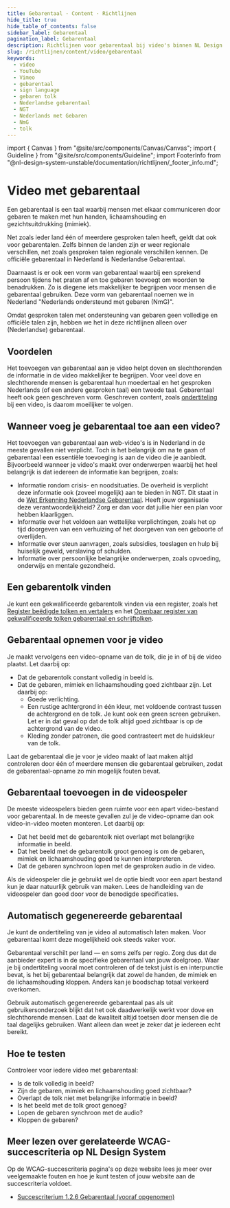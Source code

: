 ```yaml
---
title: Gebarentaal · Content · Richtlijnen
hide_title: true
hide_table_of_contents: false
sidebar_label: Gebarentaal
pagination_label: Gebarentaal
description: Richtlijnen voor gebarentaal bij video's binnen NL Design System
slug: /richtlijnen/content/video/gebarentaal
keywords:
  - video
  - YouTube
  - Vimeo
  - gebarentaal
  - sign language
  - gebaren tolk
  - Nederlandse gebarentaal
  - NGT
  - Nederlands met Gebaren
  - NmG
  - tolk
---
```


<!-- @license CC0-1.0 -->

import { Canvas } from "@site/src/components/Canvas/Canvas";
import { Guideline } from "@site/src/components/Guideline";
import FooterInfo from "@nl-design-system-unstable/documentation/richtlijnen/\_footer_info.md";

# Video met gebarentaal

Een gebarentaal is een taal waarbij mensen met elkaar communiceren door gebaren te maken met hun handen, lichaamshouding en gezichtsuitdrukking (mimiek).

Net zoals ieder land één of meerdere gesproken talen heeft, geldt dat ook voor gebarentalen. Zelfs binnen de landen zijn er weer regionale verschillen, net zoals gesproken talen regionale verschillen kennen. De officiële gebarentaal in Nederland is Nederlandse Gebarentaal.

Daarnaast is er ook een vorm van gebarentaal waarbij een sprekend persoon tijdens het praten af en toe gebaren toevoegt om woorden te benadrukken. Zo is diegene iets makkelijker te begrijpen voor mensen die gebarentaal gebruiken. Deze vorm van gebarentaal noemen we in Nederland "Nederlands ondersteund met gebaren (NmG)".

Omdat gesproken talen met ondersteuning van gebaren geen volledige en officiële talen zijn, hebben we het in deze richtlijnen alleen over (Nederlandse) gebarentaal.

## Voordelen

Het toevoegen van gebarentaal aan je video helpt doven en slechthorenden de informatie in de video makkelijker te begrijpen. Voor veel dove en slechthorende mensen is gebarentaal hun moedertaal en het gesproken Nederlands (of een andere gesproken taal) een tweede taal. Gebarentaal heeft ook geen geschreven vorm. Geschreven content, zoals [ondertiteling](/wcag/1.2.6) bij een video, is daarom moeilijker te volgen.

## Wanneer voeg je gebarentaal toe aan een video?

Het toevoegen van gebarentaal aan web-video's is in Nederland in de meeste gevallen niet verplicht. Toch is het belangrijk om na te gaan of gebarentaal een essentiële toevoeging is aan de video die je aanbiedt. Bijvoorbeeld wanneer je video's maakt over onderwerpen waarbij het heel belangrijk is dat iedereen de informatie kan begrijpen, zoals:

- Informatie rondom crisis- en noodsituaties. De overheid is verplicht deze informatie ook (zoveel mogelijk) aan te bieden in NGT. Dit staat in de [Wet Erkenning Nederlandse Gebarentaal](https://www.rijksoverheid.nl/onderwerpen/erkende-talen/de-nederlandse-gebarentaal-ngt). Heeft jouw organisatie deze verantwoordelijkheid? Zorg er dan voor dat jullie hier een plan voor hebben klaarliggen.
- Informatie over het voldoen aan wettelijke verplichtingen, zoals het op tijd doorgeven van een verhuizing of het doorgeven van een geboorte of overlijden.
- Informatie over steun aanvragen, zoals subsidies, toeslagen en hulp bij huiselijk geweld, verslaving of schulden.
- Informatie over persoonlijke belangrijke onderwerpen, zoals opvoeding, onderwijs en mentale gezondheid.

## Een gebarentolk vinden

Je kunt een gekwalificeerde gebarentolk vinden via een register, zoals het [Register beëdigde tolken en vertalers](https://zoekeentolkvertaler.bureauwbtv.nl/) en het [Openbaar register van gekwalificeerde tolken gebarentaal en schrijftolken](https://www.stichtingrtgs.nl/Tolken?page2746=1&size2746=50).

## Gebarentaal opnemen voor je video

Je maakt vervolgens een video-opname van de tolk, die je in of bij de video plaatst. Let daarbij op:

- Dat de gebarentolk constant volledig in beeld is.
- Dat de gebaren, mimiek en lichaamshouding goed zichtbaar zijn. Let daarbij op:
  - Goede verlichting.
  - Een rustige achtergrond in één kleur, met voldoende contrast tussen de achtergrond en de tolk.
    Je kunt ook een green screen gebruiken. Let er in dat geval op dat de tolk altijd goed zichtbaar is op de achtergrond van de video.
  - Kleding zonder patronen, die goed contrasteert met de huidskleur van de tolk.

Laat de gebarentaal die je voor je video maakt of laat maken altijd controleren door één of meerdere mensen die gebarentaal gebruiken, zodat de gebarentaal-opname zo min mogelijk fouten bevat.

## Gebarentaal toevoegen in de videospeler

De meeste videospelers bieden geen ruimte voor een apart video-bestand voor gebarentaal. In de meeste gevallen zul je de video-opname dan ook video-in-video moeten monteren. Let daarbij op:

- Dat het beeld met de gebarentolk niet overlapt met belangrijke informatie in beeld.
- Dat het beeld met de gebarentolk groot genoeg is om de gebaren, mimiek en lichaamshouding goed te kunnen interpreteren.
- Dat de gebaren synchroon lopen met de gesproken audio in de video.

Als de videospeler die je gebruikt wel de optie biedt voor een apart bestand kun je daar natuurlijk gebruik van maken. Lees de handleiding van de videospeler dan goed door voor de benodigde specificaties.

## Automatisch gegenereerde gebarentaal

Je kunt de ondertiteling van je video al automatisch laten maken. Voor gebarentaal komt deze mogelijkheid ook steeds vaker voor.

Gebarentaal verschilt per land — en soms zelfs per regio. Zorg dus dat de aanbieder expert is in de specifieke gebarentaal van jouw doelgroep. Waar je bij ondertiteling vooral moet controleren of de tekst juist is en interpunctie bevat, is het bij gebarentaal belangrijk dat zowel de handen, de mimiek en de lichaamshouding kloppen. Anders kan je boodschap totaal verkeerd overkomen.

Gebruik automatisch gegenereerde gebarentaal pas als uit gebruikersonderzoek blijkt dat het ook daadwerkelijk werkt voor dove en slechthorende mensen. Laat de kwaliteit altijd toetsen door mensen die de taal dagelijks gebruiken. Want alleen dan weet je zeker dat je iedereen echt bereikt.

## Hoe te testen

Controleer voor iedere video met gebarentaal:

- Is de tolk volledig in beeld?
- Zijn de gebaren, mimiek en lichaamshouding goed zichtbaar?
- Overlapt de tolk niet met belangrijke informatie in beeld?
- Is het beeld met de tolk groot genoeg?
- Lopen de gebaren synchroon met de audio?
- Kloppen de gebaren?

## Meer lezen over gerelateerde WCAG-succescriteria op NL Design System

Op de WCAG-succescriteria pagina's op deze website lees je meer over veelgemaakte fouten en hoe je kunt testen of jouw website aan de succescriteria voldoet.

- [Succescriterium 1.2.6 Gebarentaal (vooraf opgenomen)](/wcag/1.2.6)

<FooterInfo />
